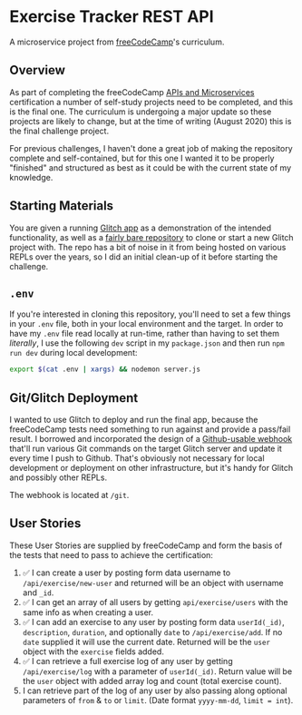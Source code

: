 # Exercise Tracker REST API

A microservice project from [freeCodeCamp](https://www.freecodecamp.org/)'s curriculum.

## Overview

As part of completing the freeCodeCamp [APIs and Microservices](https://www.freecodecamp.org/learn/apis-and-microservices/) certification a number of self-study projects need to be completed, and this is the final one. The curriculum is undergoing a major update so these projects are likely to change, but at the time of writing (August 2020) this is the final challenge project.

For previous challenges, I haven't done a great job of making the repository complete and self-contained, but for this one I wanted it to be properly "finished" and structured as best as it could be with the current state of my knowledge.

## Starting Materials

You are given a running [Glitch app](https://nonstop-pond.glitch.me/) as a demonstration of the intended functionality, as well as a [fairly bare repository](https://github.com/freeCodeCamp/boilerplate-project-exercisetracker/) to clone or start a new Glitch project with. The repo has a bit of noise in it from being hosted on various REPLs over the years, so I did an initial clean-up of it before starting the challenge.

## `.env`

If you're interested in cloning this repository, you'll need to set a few things in your `.env` file, both in your local environment and the target. In order to have my `.env` file read locally at run-time, rather than having to set them _literally_, I use the following `dev` script in my `package.json` and then run `npm run dev` during local development:

~~~sh
export $(cat .env | xargs) && nodemon server.js
~~~

## Git/Glitch Deployment

I wanted to use Glitch to deploy and run the final app, because the freeCodeCamp tests need something to run against and provide a pass/fail result. I borrowed and incorporated the design of a [Github-usable webhook](https://github.com/nmcardoso/glitch-github-sync/) that'll run various Git commands on the target Glitch server and update it every time I push to Github. That's obviously not necessary for local development or deployment on other infrastructure, but it's handy for Glitch and possibly other REPLs.

The webhook is located at `/git`.

## User Stories

These User Stories are supplied by freeCodeCamp and form the basis of the tests that need to pass to achieve the certification:

1. ✅ I can create a user by posting form data username to `/api/exercise/new-user` and returned will be an object with username and `_id`.
2. ✅ I can get an array of all users by getting `api/exercise/users` with the same info as when creating a user.
3. ✅ I can add an exercise to any user by posting form data `userId(_id)`, `description`, `duration`, and optionally `date` to `/api/exercise/add`. If no `date` supplied it will use the current date. Returned will be the `user` object with the `exercise` fields added.
4. ✅ I can retrieve a full exercise log of any user by getting `/api/exercise/log` with a parameter of `userId(_id)`. Return value will be the `user` object with added array log and count (total exercise count).
5. I can retrieve part of the log of any user by also passing along optional parameters of `from` & `to` or `limit`. (Date format `yyyy-mm-dd`, `limit = int`).
